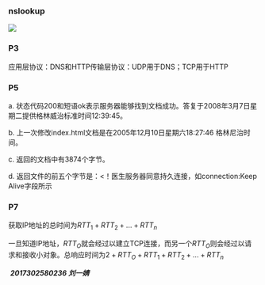 ### nslookup

![](D:\picture\分布式\nslookup.png)

### P3

应用层协议：DNS和HTTP传输层协议：UDP用于DNS；TCP用于HTTP

### P5

a. 状态代码200和短语ok表示服务器能够找到文档成功。答复于2008年3月7日星期二提供格林威治标准时间12:39:45。

b. 上一次修改index.html文档是在2005年12月10日星期六18:27:46 格林尼治时间。

c. 返回的文档中有3874个字节。

d. 返回文件的前五个字节是：<！医生服务器同意持久连接，如connection:Keep Alive字段所示

### P7

获取IP地址的总时间为$RTT_1+RTT_2+...+RTT_n$

一旦知道IP地址，$RTT_O$就会经过以建立TCP连接，而另一个$RTT_O$则会经过以请求和接收小对象。总响应时间为$2+RTT_O+RTT_1+RTT_2+...+RTT_n$

​																												***2017302580236 刘一婧***